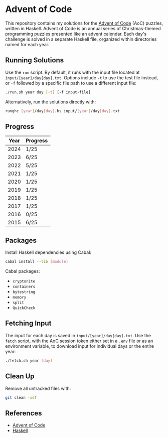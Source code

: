 # Advent of Code

This repository contains my solutions for the [Advent of Code](https://adventofcode.com) (AoC) puzzles, written in Haskell. Advent of Code is an annual series of Christmas-themed programming puzzles presented like an advent calendar. Each day's challenge is solved in a separate Haskell file, organized within directories named for each year.

## Running Solutions

Use the `run` script. By default, it runs with the input file located at `input/[year]/day[day].txt`. Options include `-t` to use the test file instead, or `-f` followed by a specific file path to use a different input file:

```bash
./run.sh year day [-t] [-f input-file]
```

Alternatively, run the solutions directly with:

```bash
runghc [year]/day[day].hs input/[year]/day[day].txt
```

## Progress

| Year | Progress |
| ---- | -------- |
| 2024 | 1/25     |
| 2023 | 6/25     |
| 2022 | 5/25     |
| 2021 | 1/25     |
| 2020 | 1/25     |
| 2019 | 1/25     |
| 2018 | 1/25     |
| 2017 | 1/25     |
| 2016 | 0/25     |
| 2015 | 6/25     |

## Packages

Install Haskell dependencies using Cabal:

```bash
cabal install --lib [module]
```

Cabal packages:

-   `cryptonite`
-   `containers`
-   `bytestring`
-   `memory`
-   `split`
-   `QuickCheck`

## Fetching Input

The input for each day is saved in `input/[year]/day[day].txt`. Use the `fetch` script, with the AoC session token either set in a `.env` file or as an environment variable, to download input for individual days or the entire year:

```bash
./fetch.sh year [day]
```

## Clean Up

Remove all untracked files with:

```bash
git clean -xdf
```

## References

-   [Advent of Code](https://adventofcode.com)
-   [Haskell](https://www.haskell.org)
